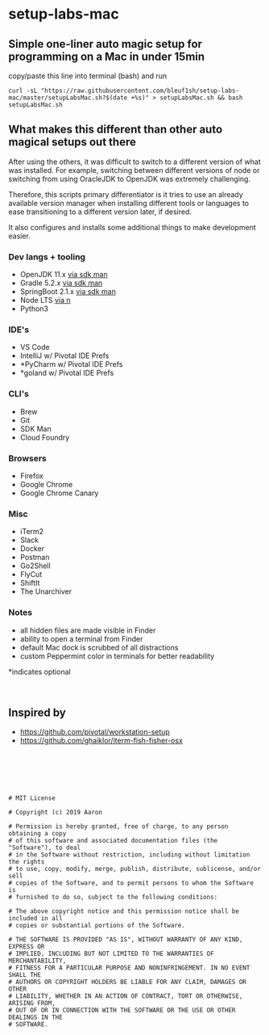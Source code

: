 # setup-labs-mac
## Simple one-liner auto magic setup for programming on a Mac in under 15min
copy/paste this line into terminal (bash) and run
```
curl -sL "https://raw.githubusercontent.com/bleuf1sh/setup-labs-mac/master/setupLabsMac.sh?$(date +%s)" > setupLabsMac.sh && bash setupLabsMac.sh
```

## What makes this different than other auto magical setups out there
After using the others, it was difficult to switch to a different version of what was installed. For example, switching between different versions of node or switching from using OracleJDK to OpenJDK was extremely challenging.

Therefore, this scripts primary differentiator is it tries to use an already available version manager when installing different tools or languages to ease transitioning to a different version later, if desired.

It also configures and installs some additional things to make development easier.

### Dev langs + tooling
- OpenJDK 11.x [via sdk man](https://sdkman.io/)
- Gradle 5.2.x [via sdk man](https://sdkman.io/)
- SpringBoot 2.1.x [via sdk man](https://sdkman.io/)
- Node LTS [via n](https://github.com/tj/n)
- Python3

### IDE's
- VS Code
- IntelliJ w/ Pivotal IDE Prefs
- *PyCharm w/ Pivotal IDE Prefs
- *goland w/ Pivotal IDE Prefs

### CLI's
- Brew
- Git
- SDK Man
- Cloud Foundry

### Browsers
- Firefox
- Google Chrome
- Google Chrome Canary

### Misc
- iTerm2
- Slack
- Docker
- Postman
- Go2Shell
- FlyCut
- ShiftIt
- The Unarchiver

### Notes
- all hidden files are made visible in Finder
- ability to open a terminal from Finder
- default Mac dock is scrubbed of all distractions
- custom Peppermint color in terminals for better readability


*indicates optional

</br>

## Inspired by
- https://github.com/pivotal/workstation-setup
- https://github.com/ghaiklor/iterm-fish-fisher-osx
</br></br></br></br></br></br>



```
# MIT License

# Copyright (c) 2019 Aaron

# Permission is hereby granted, free of charge, to any person obtaining a copy
# of this software and associated documentation files (the "Software"), to deal
# in the Software without restriction, including without limitation the rights
# to use, copy, modify, merge, publish, distribute, sublicense, and/or sell
# copies of the Software, and to permit persons to whom the Software is
# furnished to do so, subject to the following conditions:

# The above copyright notice and this permission notice shall be included in all
# copies or substantial portions of the Software.

# THE SOFTWARE IS PROVIDED "AS IS", WITHOUT WARRANTY OF ANY KIND, EXPRESS OR
# IMPLIED, INCLUDING BUT NOT LIMITED TO THE WARRANTIES OF MERCHANTABILITY,
# FITNESS FOR A PARTICULAR PURPOSE AND NONINFRINGEMENT. IN NO EVENT SHALL THE
# AUTHORS OR COPYRIGHT HOLDERS BE LIABLE FOR ANY CLAIM, DAMAGES OR OTHER
# LIABILITY, WHETHER IN AN ACTION OF CONTRACT, TORT OR OTHERWISE, ARISING FROM,
# OUT OF OR IN CONNECTION WITH THE SOFTWARE OR THE USE OR OTHER DEALINGS IN THE
# SOFTWARE.
```
